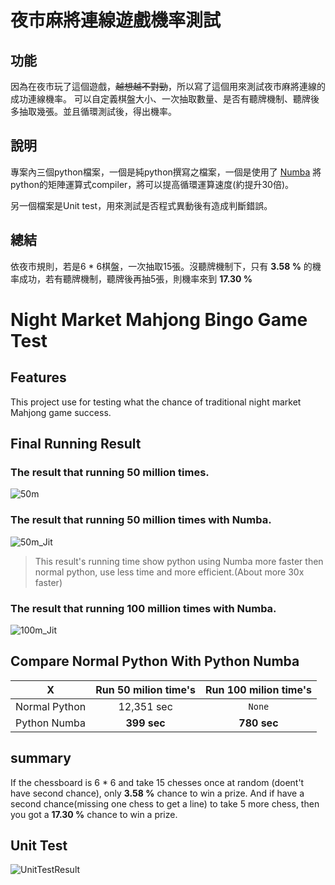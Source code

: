 # 夜市麻將連線遊戲機率測試


## 功能
因為在夜市玩了這個遊戲，~~越想越不對勁~~，所以寫了這個用來測試夜市麻將連線的成功連線機率。
可以自定義棋盤大小、一次抽取數量、是否有聽牌機制、聽牌後多抽取幾張。並且循環測試後，得出機率。



## 說明
專案內三個python檔案，一個是純python撰寫之檔案，一個是使用了 [Numba](https://www.jianshu.com/p/69d9d7e37bc5 "Numba") 將python的矩陣運算式compiler，將可以提高循環運算速度(約提升30倍)。

另一個檔案是Unit test，用來測試是否程式異動後有造成判斷錯誤。



## 總結
依夜市規則，若是6 * 6棋盤，一次抽取15張。沒聽牌機制下，只有 **3.58 %** 的機率成功，若有聽牌機制，聽牌後再抽5張，則機率來到 **17.30 %**




# Night Market Mahjong Bingo Game Test



## Features
This project use for testing what the chance of traditional night market Mahjong game success.



## Final Running Result 

### The result that running 50 million times.

![50m](https://user-images.githubusercontent.com/16682813/61787322-239bd300-ae42-11e9-8a00-2da62bde0de9.PNG "50 million times")


### The result that running 50 million times with Numba. 

![50m_Jit](https://user-images.githubusercontent.com/16682813/61787324-239bd300-ae42-11e9-9ff4-63d91afc6aeb.PNG "50 million times with Numba")
>This result's running time show python using Numba more faster then normal python, use less time and more efficient.(About more 30x faster)


### The result that running 100 million times with Numba.

![100m_Jit](https://user-images.githubusercontent.com/16682813/61787323-239bd300-ae42-11e9-864c-16175828db7b.PNG "100 million times with Numba")



## Compare Normal Python With Python Numba

| X  | Run 50 milion time's  | Run 100 milion time's  |
| ------------- | :-------------: | :-------------: |
| Normal Python  | 12,351 sec  | `None`  |
| Python Numba  | **399 sec**  | **780 sec**  |



## summary

If the chessboard is 6 * 6 and take 15 chesses once at random (doent't have second chance), only **3.58 %** chance to win a prize.
And if have a second chance(missing one chess to get a line) to take 5 more chess, then you got a **17.30 %** chance to win a prize.



## Unit Test
![UnitTestResult](https://user-images.githubusercontent.com/16682813/61808908-eb5eb980-ae6e-11e9-97a7-215d8db43947.PNG "Bingo game unit test")
